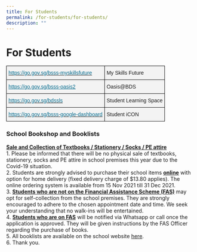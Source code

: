 ```yaml
---
title: For Students
permalink: /for-students/for-students/
description: ""
---
```

For Students
============

<style type="text/css">
.tg  {border-collapse:collapse;border-spacing:0;}
.tg td{border-color:black;border-style:solid;border-width:1px;font-family:Arial, sans-serif;font-size:14px;
  overflow:hidden;padding:10px 5px;word-break:normal;}
.tg th{border-color:black;border-style:solid;border-width:1px;font-family:Arial, sans-serif;font-size:14px;
  font-weight:normal;overflow:hidden;padding:10px 5px;word-break:normal;}
.tg .tg-lt9p{background-color:#F3F3F3;text-align:left;vertical-align:top}
.tg .tg-8juq{background-color:#F3F3F3;color:#076C8E;text-align:left;text-decoration:underline;vertical-align:top}
.tg .tg-r8e0{background-color:#F3F3F3;color:#076C8E;text-align:left;vertical-align:top}
</style>
<table class="tg">
<thead>
  <tr>
    <th class="tg-r8e0"><a href="https://go.gov.sg/bsss-myskillsfuture"><span style="text-decoration:none;color:#076C8E">https://go.gov.sg/bsss-myskillsfuture</span></a></th>
    <th class="tg-lt9p"><span style="background-color:#F3F3F3">My Skills Future</span></th>
  </tr>
</thead>
<tbody>
  <tr>
    <td class="tg-8juq"><a href="https://go.gov.sg/bsss-oasis2"><span style="text-decoration:underline;color:#076C8E">https://go.gov.sg/bsss-oasis2</span></a><br></td>
    <td class="tg-lt9p"><span style="background-color:#F3F3F3">Oasis@BDS</span></td>
  </tr>
  <tr>
    <td class="tg-r8e0"><a href="https://go.gov.sg/bdssls"><span style="text-decoration:none;color:#076C8E">https://go.gov.sg/bdssls</span></a></td>
    <td class="tg-lt9p"><span style="background-color:#F3F3F3">Student Learning Space</span></td>
  </tr>
  <tr>
    <td class="tg-lt9p"><a href="https://go.gov.sg/bsss-google-dashboard" target="_blank" rel="noopener noreferrer"><span style="text-decoration:none;color:#076C8E">https://go.gov.sg/bsss-google-dashboard</span></a></td>
    <td class="tg-lt9p"><span style="background-color:#F3F3F3">Student iCON</span></td>
  </tr>
</tbody>
</table>


### School Bookshop and Booklists

<u><b>Sale and Collection of Textbooks / Stationery / Socks / PE attire</b></u> <br>
1\.  Please be informed that there will be no physical sale of textbooks, stationery, socks and PE attire in school premises this year due to the Covid-19 situation. <br>
2.  Students are strongly advised to purchase their school items [<b>online</b>](http://pacificbookstores.com/) with option for home delivery (fixed delivery charge of $13.80 applies). The online ordering system is available from 15 Nov 2021 till 31 Dec 2021. <br>
3.  <u><b>Students who are not on the Financial Assistance Scheme (FAS)</b></u> may opt for self-collection from the school premises. They are strongly encouraged to adhere to the chosen appointment date and time. We seek your understanding that no walk-ins will be entertained. <br>
4.  <u><b>Students who are on FAS</b></u> will be notified via Whatsapp or call once the application is approved. They will be given instructions by the FAS Officer regarding the purchase of books. <br>
5.  All booklists are available on the school website [here](/information-and-links/For-Students/Booklist-for-2023/). <br>
6.  Thank you.
